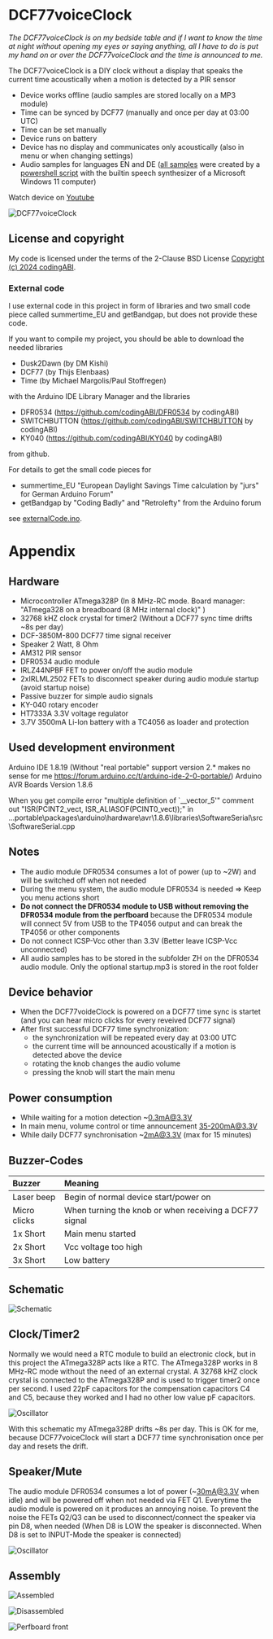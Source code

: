 # DCF77voiceClock
*The DCF77voiceClock is on my bedside table and if I want to know the time at night without opening my eyes or saying anything, all I have to do is put my hand on or over the DCF77voiceClock and the time is announced to me.*

The DCF77voiceClock is a DIY clock without a display that speaks the current time acoustically when a motion is detected by a PIR sensor
- Device works offline (audio samples are stored locally on a MP3 module)
- Time can be synced by DCF77 (manually and once per day at 03:00 UTC)
- Time can be set manually
- Device runs on battery
- Device has no display and communicates only acoustically (also in menu or when changing settings)
- Audio samples for languages EN and DE ([all samples](assets/ZH) were created by a [powershell script](assets/makeAudioSamples.ps1) with the builtin speech synthesizer of a Microsoft Windows 11 computer)

Watch device on [Youtube](https://youtu.be/HLoVj9araNE)

![DCF77voiceClock](assets/images/DCF77voiceClock.jpg)

## License and copyright
My code is licensed under the terms of the 2-Clause BSD License [Copyright (c) 2024 codingABI](LICENSE). 

### External code
I use external code in this project in form of libraries and two small
code piece called summertime_EU and getBandgap, but does not provide these code.

If you want to compile my project, you should be able to download the needed libraries

- Dusk2Dawn (by DM Kishi)
- DCF77 (by Thijs Elenbaas)
- Time (by Michael Margolis/Paul Stoffregen)

with the Arduino IDE Library Manager and the libraries

- DFR0534 (https://github.com/codingABI/DFR0534 by codingABI)
- SWITCHBUTTON (https://github.com/codingABI/SWITCHBUTTON by codingABI)
- KY040 (https://github.com/codingABI/KY040 by codingABI)

from github.

For details to get the small code pieces for

- summertime_EU "European Daylight Savings Time calculation by "jurs" for German Arduino Forum"
- getBandgap by "Coding Badly" and "Retrolefty" from the Arduino forum

see [externalCode.ino](DCF77voiceClock/externalCode.ino).

# Appendix

## Hardware
- Microcontroller ATmega328P (In 8 MHz-RC mode. Board manager: "ATmega328 on a breadboard (8 MHz internal clock)" )
- 32768 kHZ clock crystal for timer2 (Without a DCF77 sync time drifts ~8s per day)
- DCF-3850M-800 DCF77 time signal receiver
- Speaker 2 Watt, 8 Ohm
- AM312 PIR sensor
- DFR0534 audio module
- IRLZ44NPBF FET to power on/off the audio module
- 2xIRLML2502 FETs to disconnect speaker during audio module startup (avoid startup noise)
- Passive buzzer for simple audio signals
- KY-040 rotary encoder
- HT7333A 3.3V voltage regulator
- 3.7V 3500mA Li-Ion battery with a TC4056 as loader and protection

## Used development environment 
Arduino IDE 1.8.19 (Without "real portable" support version 2.* makes no sense for me https://forum.arduino.cc/t/arduino-ide-2-0-portable/)
Arduino AVR Boards Version 1.8.6

When you get compile error "multiple definition of `__vector_5'" comment out "ISR(PCINT2_vect, ISR_ALIASOF(PCINT0_vect));" in ...portable\packages\arduino\hardware\avr\1.8.6\libraries\SoftwareSerial\src\SoftwareSerial.cpp

## Notes
- The audio module DFR0534 consumes a lot of power (up to ~2W) and will be switched off when not needed
- During the menu system, the audio module DFR0534 is needed => Keep you menu actions short
- **Do not connect the DFR0534 module to USB without removing the DFR0534 module from the perfboard** because the DFR0534 module will connect 5V from USB to the TP4056 output and can break the TP4056 or other components 
- Do not connect ICSP-Vcc other than 3.3V (Better leave ICSP-Vcc unconnected)
- All audio samples has to be stored in the subfolder ZH on the DFR0534 audio module. Only the optional startup.mp3 is stored in the root folder
  
## Device behavior
- When the DCF77voideClock is powered on a DCF77 time sync is startet (and you can hear micro clicks for every reveived DCF77 signal)
- After first successful DCF77 time synchronization:
  - the synchronization will be repeated every day at 03:00 UTC
  - the current time will be announced acoustically if a motion is detected above the device  
  - rotating the knob changes the audio volume
  - pressing the knob will start the main menu

## Power consumption

- While waiting for a motion detection ~0.3mA@3.3V
- In main menu, volume control or time announcement 35-200mA@3.3V
- While daily DCF77 synchronisation ~2mA@3.3V (max for 15 minutes)

## Buzzer-Codes
| Buzzer | Meaning |
| :---  | :--- |
| Laser beep  | Begin of normal device start/power on |
| Micro clicks | When turning the knob or when receiving a DCF77 signal |
| 1x Short  | Main menu started |
| 2x Short  | Vcc voltage too high |
| 3x Short  | Low battery |

## Schematic

![Schematic](assets/images/Schematic.png)

## Clock/Timer2

Normally we would need a RTC module to build an electronic clock, but in this project the ATmega328P acts like a RTC. The ATmega328P works in 8 MHz-RC mode without the need of an external crystal. A 32768 kHZ clock crystal is connected to the ATmega328P and is used to trigger timer2 once per second. I used 22pF capacitors for the compensation capacitors C4 and C5, because they worked and I had no other low value pF capacitors. 

![Oscillator](assets/images/Crystal.png)

With this schematic my ATmega328P drifts ~8s per day. This is OK for me, because DCF77voiceClock will start a DCF77 time synchronisation once per day and resets the drift.

## Speaker/Mute

The audio module DFR0534 consumes a lot of power (~30mA@3.3V when idle) and will be powered off when not needed via FET Q1. Everytime the audio module is powered on it produces an annoying noise. To prevent the noise the FETs Q2/Q3 can be used to disconnect/connect the speaker via pin D8, when needed (When D8 is LOW the speaker is disconnected. When D8 is set to INPUT-Mode the speaker is connected)

![Oscillator](assets/images/Speaker.png)

## Assembly

![Assembled](assets/images/Assembled.jpg)

![Disassembled](assets/images/Disassembled.jpg)

![Perfboard front](assets/images/Perfboard_Front.jpg)
